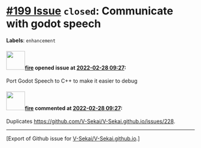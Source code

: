 # [\#199 Issue](https://github.com/V-Sekai/V-Sekai.github.io/issues/199) `closed`: Communicate with godot speech
**Labels**: `enhancement`


#### <img src="https://avatars.githubusercontent.com/u/32321?u=c2e06a3d2b49a467aa907e54aa259516440267cc&v=4" width="50">[fire](https://github.com/fire) opened issue at [2022-02-28 09:27](https://github.com/V-Sekai/V-Sekai.github.io/issues/199):

 Port Godot Speech to C++ to make it easier to debug
 

#### <img src="https://avatars.githubusercontent.com/u/32321?u=c2e06a3d2b49a467aa907e54aa259516440267cc&v=4" width="50">[fire](https://github.com/fire) commented at [2022-02-28 09:27](https://github.com/V-Sekai/V-Sekai.github.io/issues/199#issuecomment-1107838069):

Duplicates https://github.com/V-Sekai/V-Sekai.github.io/issues/228.


-------------------------------------------------------------------------------



[Export of Github issue for [V-Sekai/V-Sekai.github.io](https://github.com/V-Sekai/V-Sekai.github.io).]
